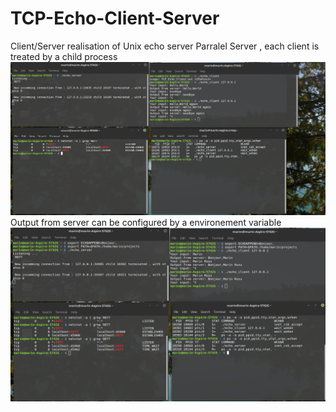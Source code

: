 # TCP-Echo-Client-Server
Client/Server realisation of Unix echo server
Parralel Server , each client is treated by a child process
![Screenshot](tcpClientServer.png)
Output from server can be configured by a environement variable
![Screenshot](configurableTCPServer.png)
